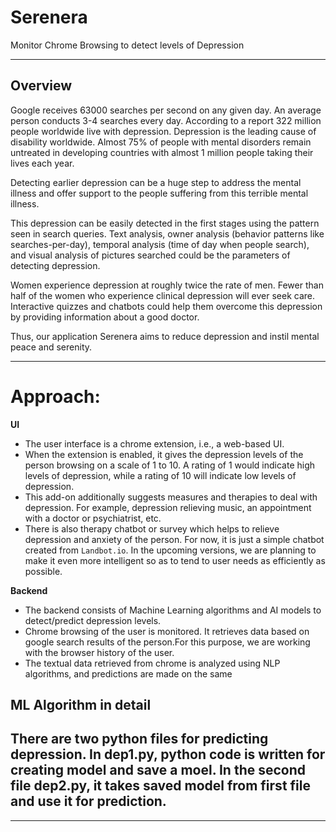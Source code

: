 # Serenera
Monitor Chrome Browsing to detect levels of Depression 

---

## Overview

Google receives 63000 searches per second on any given day. An average person conducts 3-4 searches every day. According to a report 322 million people worldwide live with depression. Depression is the leading cause of disability worldwide. Almost 75% of people with mental disorders remain untreated in developing countries with almost 1 million people taking their lives each year.

Detecting earlier depression can be a huge step to address the mental illness and offer support to the people suffering from this terrible mental illness.

This depression can be easily detected in the first stages using the pattern seen in search queries. Text analysis, owner analysis (behavior patterns like searches-per-day), temporal analysis (time of day when people search), and visual analysis of pictures searched could be the parameters of detecting depression.

Women experience depression at roughly twice the rate of men. Fewer than half of the women who experience clinical depression will ever seek care. Interactive quizzes and chatbots could help them overcome this depression by providing information about a good doctor.

Thus, our application Serenera aims to reduce depression and instil mental peace and serenity.

---

# Approach:

**UI**
- The user interface is a chrome extension, i.e., a web-based UI.
- When the extension is enabled, it gives the depression levels of the person browsing on a scale of 1 to 10. A rating of 1 would indicate high levels of depression, while a rating of 10 will indicate low levels of depression.
- This add-on additionally suggests measures and therapies to deal with depression. For example, depression relieving music, an appointment with a doctor or psychiatrist, etc.
- There is also therapy chatbot or survey which helps to relieve depression and anxiety of the person. For now, it is just a simple chatbot created from `Landbot.io`. In the upcoming versions, we are planning to make it even more intelligent so as to tend to user needs as efficiently as possible.

**Backend**
- The backend consists of Machine Learning algorithms and AI models to detect/predict depression levels.
- Chrome browsing of the user is monitored. It retrieves data based on google search results of the person.For this purpose, we are working with the browser history of the user. 
- The textual data retrieved from chrome is analyzed using NLP algorithms, and predictions are made on the same

## ML Algorithm in detail

There are two python files for predicting depression. In dep1.py, python code is written  for creating model and save a moel. In the second file dep2.py, it takes saved model from first file and use it for prediction. 
- 

---

